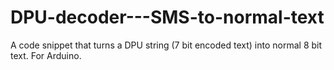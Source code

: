 # DPU-decoder---SMS-to-normal-text
 A code snippet that turns a DPU string (7 bit encoded text) into normal 8 bit text. For Arduino.
